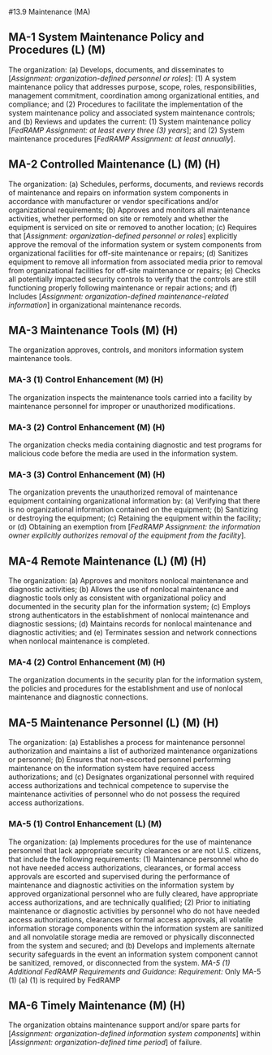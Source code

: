 #13.9 Maintenance (MA)
## MA-1 System Maintenance Policy and Procedures (L) (M)
The organization:
  (a)	Develops, documents, and disseminates to [_Assignment: organization-defined personnel or roles_]:
    (1)	A system maintenance policy that addresses purpose, scope, roles, responsibilities, management commitment, coordination among organizational entities, and compliance; and
    (2)	Procedures to facilitate the implementation of the system maintenance policy and associated system maintenance controls; and
  (b)	Reviews and updates the current:
(1)	System maintenance policy [_FedRAMP Assignment: at least every three (3) years_]; and
(2)	System maintenance procedures [_FedRAMP Assignment: at least annually_].

## MA-2 Controlled Maintenance (L) (M) (H)
The organization:
  (a)	Schedules, performs, documents, and reviews records of maintenance and repairs on information system components in accordance with manufacturer or vendor specifications and/or organizational requirements;
  (b)	Approves and monitors all maintenance activities, whether performed on site or remotely and whether the equipment is serviced on site or removed to another location;
  (c)	Requires that [_Assignment: organization-defined personnel or roles_] explicitly approve the removal of the information system or system components from organizational facilities for off-site maintenance or repairs;
  (d)	Sanitizes equipment to remove all information from associated media prior to removal from organizational facilities for off-site maintenance or repairs;
  (e)	Checks all potentially impacted security controls to verify that the controls are still functioning properly following maintenance or repair actions; and
  (f)	Includes [_Assignment: organization-defined maintenance-related information_] in organizational maintenance records.

## MA-3 Maintenance Tools (M) (H)
The organization approves, controls, and monitors information system maintenance tools.
### MA-3 (1) Control Enhancement (M) (H)
The organization inspects the maintenance tools carried into a facility by maintenance personnel for improper or unauthorized modifications.
### MA-3 (2) Control Enhancement (M) (H)
The organization checks media containing diagnostic and test programs for malicious code before the media are used in the information system.
### MA-3 (3) Control Enhancement (M) (H)
The organization prevents the unauthorized removal of maintenance equipment containing organizational information by:
  (a)	Verifying that there is no organizational information contained on the equipment;
  (b)	Sanitizing or destroying the equipment;
  (c)	Retaining the equipment within the facility; or
  (d)	Obtaining an exemption from [_FedRAMP Assignment: the information owner explicitly authorizes removal of the equipment from the facility_].

## MA-4 Remote Maintenance (L) (M) (H)
The organization:
  (a)	Approves and monitors nonlocal maintenance and diagnostic activities;
  (b)	Allows the use of nonlocal maintenance and diagnostic tools only as consistent with organizational policy and documented in the security plan for the information system;
  (c)	Employs strong authenticators in the establishment of nonlocal maintenance and diagnostic sessions;
  (d)	Maintains records for nonlocal maintenance and diagnostic activities; and
  (e)	Terminates session and network connections when nonlocal maintenance is completed.
### MA-4 (2) Control Enhancement (M) (H)
The organization documents in the security plan for the information system, the policies and procedures for the establishment and use of nonlocal maintenance and diagnostic connections.

## MA-5 Maintenance Personnel (L) (M) (H)
The organization:
  (a)	Establishes a process for maintenance personnel authorization and maintains a list of authorized maintenance organizations or personnel;
  (b)	Ensures that non-escorted personnel performing maintenance on the information system have required access authorizations; and
  (c)	Designates organizational personnel with required access authorizations and technical competence to supervise the maintenance activities of personnel who do not possess the required access authorizations.
### MA-5 (1) Control Enhancement (L) (M)
The organization:
  (a)	Implements procedures for the use of maintenance personnel that lack appropriate security clearances or are not U.S. citizens, that include the following requirements:
    (1)	Maintenance personnel who do not have needed access authorizations, clearances, or formal access approvals are escorted and supervised during the performance of maintenance and diagnostic activities on the information system by approved organizational personnel who are fully cleared, have appropriate access authorizations, and are technically qualified;
    (2)	Prior to initiating maintenance or diagnostic activities by personnel who do not have needed access authorizations, clearances or formal access approvals, all volatile information storage components within the information system are sanitized and all nonvolatile storage media are removed or physically disconnected from the system and secured; and
  (b)	Develops and implements alternate security safeguards in the event an information system component cannot be sanitized, removed, or disconnected from the system.
*MA-5 (1) Additional FedRAMP Requirements and Guidance:*
*Requirement:* Only MA-5 (1) (a) (1) is required by FedRAMP

## MA-6 Timely Maintenance (M) (H)
The organization obtains maintenance support and/or spare parts for [_Assignment: organization-defined information system components_] within [_Assignment: organization-defined time period_] of failure.
